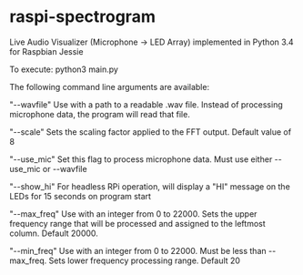 # raspi-spectrogram
Live Audio Visualizer (Microphone -> LED Array) implemented in Python 3.4 for Raspbian Jessie

To execute:
python3 main.py

The following command line arguments are available:

"--wavfile" Use with a path to a readable .wav file.  Instead of processing microphone data, the program will read that file.

"--scale" Sets the scaling factor applied to the FFT output.  Default value of 8

"--use_mic" Set this flag to process microphone data.  Must use either --use_mic or --wavfile

"--show_hi" For headless RPi operation, will display a "HI" message on the LEDs for 15 seconds on program start

"--max_freq" Use with an integer from 0 to 22000.  Sets the upper frequency range that will be processed and assigned to the leftmost column.  Default 20000.

"--min_freq" Use with an integer from 0 to 22000.  Must be less than --max_freq.  Sets lower frequency processing range.  Default 20

